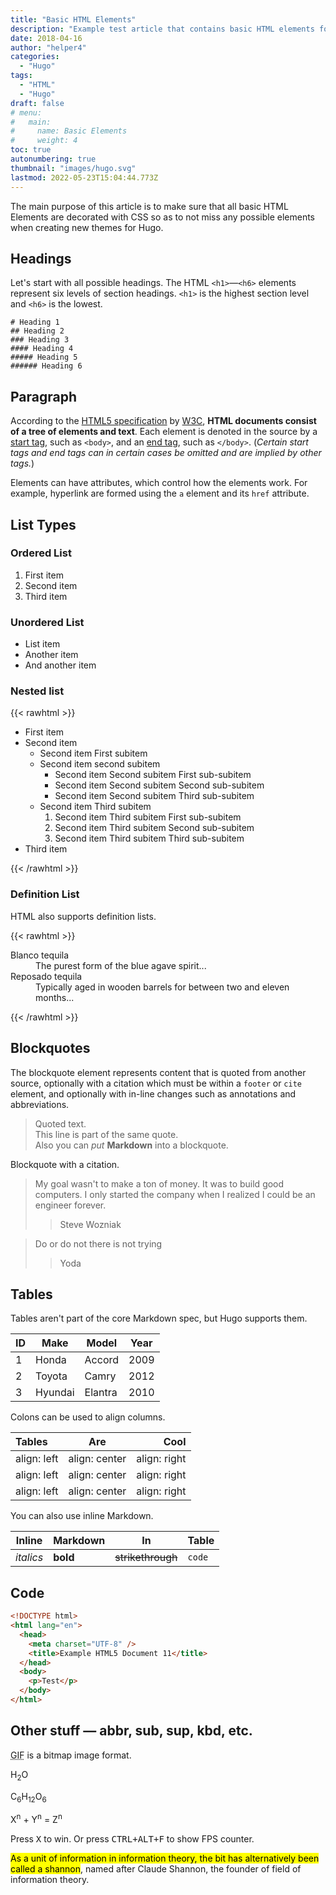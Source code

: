 ```yaml
---
title: "Basic HTML Elements"
description: "Example test article that contains basic HTML elements for text formatting on the Web."
date: 2018-04-16
author: "helper4"
categories:
  - "Hugo"
tags:
  - "HTML"
  - "Hugo"
draft: false
# menu:
#   main:
#     name: Basic Elements
#     weight: 4
toc: true
autonumbering: true
thumbnail: "images/hugo.svg"
lastmod: 2022-05-23T15:04:44.773Z
---
```


The main purpose of this article is to make sure that all basic HTML Elements are decorated with CSS so as to not miss any possible elements when creating new themes for Hugo.

## Headings

Let's start with all possible headings. The HTML `<h1>`—`<h6>` elements represent six levels of section headings. `<h1>` is the highest section level and `<h6>` is the lowest.

```text
# Heading 1
## Heading 2
### Heading 3
#### Heading 4
##### Heading 5
###### Heading 6
```

## Paragraph

According to the [HTML5 specification](https://www.w3.org/TR/html5/dom.html#elements) by [W3C](https://www.w3.org/), **HTML documents consist of a tree of elements and text**. Each element is denoted in the source by a [start tag](https://www.w3.org/TR/html5/syntax.html#syntax-start-tags), such as `<body>`, and an [end tag](https://www.w3.org/TR/html5/syntax.html#syntax-end-tags), such as `</body>`. (_Certain start tags and end tags can in certain cases be omitted and are implied by other tags._)

Elements can have attributes, which control how the elements work. For example, hyperlink are formed using the `a` element and its `href` attribute.

## List Types

### Ordered List

1. First item
2. Second item
3. Third item

### Unordered List

- List item
- Another item
- And another item

### Nested list
{{< rawhtml  >}}
<ul>
  <li>First item</li>
  <li>Second item
    <ul>
      <li>Second item First subitem</li>
      <li>Second item second subitem
        <ul>
          <li>Second item Second subitem First sub-subitem</li>
          <li>Second item Second subitem Second sub-subitem</li>
          <li>Second item Second subitem Third sub-subitem</li>
        </ul>
      </li>
      <li>Second item Third subitem
        <ol>
          <li>Second item Third subitem First sub-subitem</li>
          <li>Second item Third subitem Second sub-subitem</li>
          <li>Second item Third subitem Third sub-subitem</li>
        </ol>
    </ul>
  </li>
  <li>Third item</li>
</ul>
{{< /rawhtml  >}}

### Definition List

HTML also supports definition lists.

{{< rawhtml  >}}
<dl>
  <dt>Blanco tequila</dt>
  <dd>The purest form of the blue agave spirit...</dd>
  <dt>Reposado tequila</dt>
  <dd>Typically aged in wooden barrels for between two and eleven months...</dd>
</dl>

{{< /rawhtml  >}}

## Blockquotes

The blockquote element represents content that is quoted from another source, optionally with a citation which must be within a `footer` or `cite` element, and optionally with in-line changes such as annotations and abbreviations.

> Quoted text.\
> This line is part of the same quote.\
> Also you can _put_ **Markdown** into a blockquote.

Blockquote with a citation.

> My goal wasn't to make a ton of money. It was to build good computers. I only started the company when I realized I could be an engineer forever.
>
> > Steve Wozniak

> Do or do not there is not trying
>
> > Yoda

## Tables

Tables aren't part of the core Markdown spec, but Hugo supports them.

| ID  | Make    | Model   | Year |
| --- | ------- | ------- | ---- |
| 1   | Honda   | Accord  | 2009 |
| 2   | Toyota  | Camry   | 2012 |
| 3   | Hyundai | Elantra | 2010 |

Colons can be used to align columns.

| Tables      |      Are      |         Cool |
| :---------- | :-----------: | -----------: |
| align: left | align: center | align: right |
| align: left | align: center | align: right |
| align: left | align: center | align: right |

You can also use inline Markdown.

| Inline    | Markdown | In                | Table  |
| --------- | -------- | ----------------- | ------ |
| _italics_ | **bold** | ~~strikethrough~~ | `code` |

## Code

```html
<!DOCTYPE html>
<html lang="en">
  <head>
    <meta charset="UTF-8" />
    <title>Example HTML5 Document 11</title>
  </head>
  <body>
    <p>Test</p>
  </body>
</html>
```




## Other stuff — abbr, sub, sup, kbd, etc.

<abbr title="Graphics Interchange Format">GIF</abbr> is a bitmap image format.

H<sub>2</sub>O

C<sub>6</sub>H<sub>12</sub>O<sub>6</sub>

X<sup>n</sup> + Y<sup>n</sup> = Z<sup>n</sup>

Press <kbd>X</kbd> to win. Or press <kbd><kbd>CTRL</kbd>+<kbd>ALT</kbd>+<kbd>F</kbd></kbd> to show FPS counter.

<mark>As a unit of information in information theory, the bit has alternatively been called a shannon</mark>, named after Claude Shannon, the founder of field of information theory.

